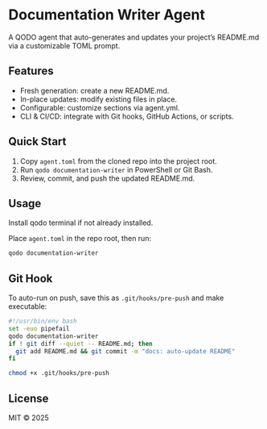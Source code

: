 # Documentation Writer Agent

A QODO agent that auto-generates and updates your project’s README.md via a customizable TOML prompt.

## Features

- Fresh generation: create a new README.md.
- In-place updates: modify existing files in place.
- Configurable: customize sections via agent.yml.
- CLI & CI/CD: integrate with Git hooks, GitHub Actions, or scripts.

## Quick Start

1. Copy `agent.toml` from the cloned repo into the project root.
2. Run `qodo documentation-writer` in PowerShell or Git Bash.
3. Review, commit, and push the updated README.md.

## Usage

Install qodo terminal if not already installed.

Place `agent.toml` in the repo root, then run:

```bash
qodo documentation-writer
```

## Git Hook

To auto-run on push, save this as `.git/hooks/pre-push` and make executable:

```bash
#!/usr/bin/env bash
set -euo pipefail
qodo documentation-writer
if ! git diff --quiet -- README.md; then
  git add README.md && git commit -m "docs: auto-update README"
fi
```

```bash
chmod +x .git/hooks/pre-push
```

## License

MIT © 2025